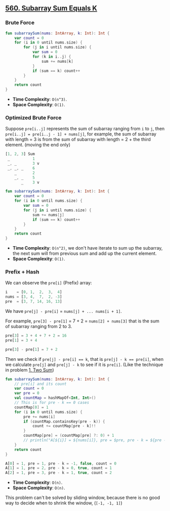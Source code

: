 ## [560. Subarray Sum Equals K](https://leetcode.com/problems/subarray-sum-equals-k/)

### Brute Force
```kotlin
fun subarraySum(nums: IntArray, k: Int): Int {
    var count = 0
    for (i in 0 until nums.size) {
        for (j in i until nums.size) {
            var sum = 0
            for (k in i..j) {
                sum += nums[k]
            }
            if (sum == k) count++
        }
    }
    return count
}
```

* **Time Complexity**: `O(n^3)`.
* **Space Complexity**: `O(1)`.

### Optimized Brute Force
Suppose `pre[i..j]` represents the sum of subarray ranging from `i` to `j`, then `pre[i..j] = pre[i..j - 1] + nums[j]`, for example, the sum of subarray with length = 3 is from the sum of subarray with length = 2 + the third element. (moving the end only)

```js
[1, 2, 3] Sum
 _          1
 _, _       3 v
 _, _, _    6
    _       2
    _, _    5
       _    3 v
```

```kotlin
fun subarraySum(nums: IntArray, k: Int): Int {
    var count = 0
    for (i in 0 until nums.size) {
        var sum = 0
        for (j in i until nums.size) {
            sum += nums[j]
            if (sum == k) count++
        }
    }
    return count
}
```

* **Time Complexity**: `O(n^2)`, we don't have iterate to sum up the subarray, the next sum will from previous sum and add up the current element.
* **Space Complexity**: `O(1)`.

### Prefix + Hash
We can observe the `pre[i]` (Prefix) array:

```js
i    = [0, 1,  2,  3,  4]
nums = [3, 4,  7,  2, -3]
pre  = [3, 7, 14, 16, 13]
```

We have `pre[j] - pre[i]` = `nums[j] + ... nums[i + 1]`.

For example, `pre[3] - pre[1]` = 7 + 2 = `nums[2] + nums[3]` that is the sum of subarray ranging from 2 to 3.

```js
pre[3] = 3 + 4 + 7 + 2 = 16
pre[1] = 3 + 4

pre[3] - pre[1] = 7 + 2
```

Then we check if `pre[j] - pre[i] == k`, that is `pre[j] - k == pre[i]`, when we calculate `pre[j]` and `pre[j] - k` to see if it is `pre[i]`. (Like the technique in problem [1. Two Sum](../leetcode/1.two-sum.md))


```kotlin
fun subarraySum(nums: IntArray, k: Int): Int {
    // pre[i] and its count
    var count = 0
    var pre = 0
    val countMap = hashMapOf<Int, Int>()
    // This is for pre - k == 0 cases
    countMap[0] = 1
    for (i in 0 until nums.size) {
        pre += nums[i]
        if (countMap.containsKey(pre - k)) {
            count += countMap[pre - k]!!
        }
        countMap[pre] = (countMap[pre] ?: 0) + 1
        // println("A[${i}] = ${nums[i]}, pre = $pre, pre - k = ${pre - k}, ${countMap.containsKey(pre - k)}, count = $count")
    }
    return count
}
```

```js
A[0] = 1, pre = 1, pre - k = -1, false, count = 0
A[1] = 1, pre = 2, pre - k = 0, true, count = 1
A[2] = 1, pre = 3, pre - k = 1, true, count = 2
```

* **Time Complexity**: `O(n)`.
* **Space Complexity**: `O(n)`.

This problem can't be solved by sliding window, because there is no good way to decide when to shrink the window, (`[-1, -1, 1]`)